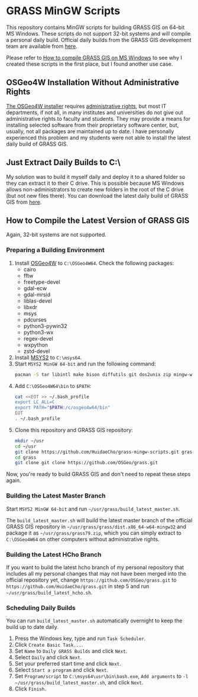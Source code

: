 # GRASS MinGW Scripts

This repository contains MinGW scripts for building GRASS GIS on 64-bit MS Windows. These scripts do not support 32-bit systems and will compile a personal daily build. Official daily builds from the GRASS GIS development team are available from [here](https://grass.osgeo.org/download/software/ms-windows/).

Please refer to [How to compile GRASS GIS on MS Windows](https://idea.isnew.info/how-to-compile-grass-gis-on-ms-windows.html) to see why I created these scripts in the first place, but I found another use case.

## OSGeo4W Installation Without Administrative Rights

[The OSGeo4W installer](http://download.osgeo.org/osgeo4w/osgeo4w-setup-x86_64.exe) requires [administrative rights](https://trac.osgeo.org/osgeo4w/ticket/304), but most IT departments, if not all, in many institutes and universities do not give out administrative rights to faculty and students. They may provide a means for installing selected software from their proprietary software center, but, usually, not all packages are maintained up to date. I have personally experienced this problem and my students were not able to install the latest daily build of GRASS GIS.

## Just Extract Daily Builds to C:\

My solution was to build it myself daily and deploy it to a shared folder so they can extract it to their C drive. This is possible because MS Windows allows non-administrators to create new folders in the root of the C drive (but not new files there). You can download the latest daily build of GRASS GIS from [here](https://idea.isnew.info/how-to-compile-grass-gis-on-ms-windows.html#latest-daily-build).

## How to Compile the Latest Version of GRASS GIS

Again, 32-bit systems are not supported.

### Preparing a Building Environment

1. Install [OSGeo4W](http://download.osgeo.org/osgeo4w/osgeo4w-setup-x86_64.exe) to `C:\OSGeo4W64`. Check the following packages:
   * cairo
   * fftw
   * freetype-devel
   * gdal-ecw
   * gdal-mrsid
   * liblas-devel
   * libxdr
   * msys
   * pdcurses
   * python3-pywin32
   * python3-wx
   * regex-devel
   * wxpython
   * zstd-devel
2. Install [MSYS2](https://www.msys2.org/) to `C:\msys64`.
3. Start `MSYS2 MinGW 64-bit` and run the following command:
   ```bash
   pacman -S tar libintl make bison diffutils git dos2unix zip mingw-w64-x86_64-toolchain mingw-w64-x86_64-cairo mingw-w64-x86_64-python3-six
   ```
4. Add `C:\OSGeo4W64\bin` to `$PATH`:
   ```bash
   cat <<EOT >> ~/.bash_profile
   export LC_ALL=C
   export PATH="$PATH:/c/osgeo4w64/bin"
   EOT
   . ~/.bash_profile
   ```
5. Clone this repository and GRASS GIS repository:
   ```bash
   mkdir ~/usr
   cd ~/usr
   git clone https://github.com/HuidaeCho/grass-mingw-scripts.git grass
   cd grass
   git clone git clone https://github.com/OSGeo/grass.git
   ```

Now, you're ready to build GRASS GIS and don't need to repeat these steps again.

### Building the Latest Master Branch

Start `MSYS2 MinGW 64-bit` and run `~/usr/grass/build_latest_master.sh`.

The `build_latest_master.sh` will build the latest master branch of the official GRASS GIS repository in `~/usr/grass/grass/dist.x86_64-w64-mingw32` and package it as `~/usr/grass/grass79.zip`, which you can simply extract to `C:\OSGeo4W64` on other computers without administrative rights.

### Building the Latest HCho Branch

If you want to build the latest hcho branch of my personal repository that includes all my personal changes that may not have been merged into the official repository yet, change `https://github.com/OSGeo/grass.git` to `https://github.com/HuidaeCho/grass.git` in step 5 and run `~/usr/grass/build_latest_hcho.sh`.

### Scheduling Daily Builds

You can run `build_latest_master.sh` automatically overnight to keep the build up to date daily.

1. Press the Windows key, type and run `Task Scheduler`.
2. Click `Create Basic Task...`.
3. Set `Name` to `Daily GRASS Builds` and click `Next`.
4. Select `Daily` and click `Next`.
5. Set your preferred start time and click `Next`.
6. Select `Start a program` and click `Next`.
7. Set `Program/script` to `C:\msys64\usr\bin\bash.exe`, `Add arguments` to `-l ~/usr/grass/build_latest_master.sh`, and click `Next`.
8. Click `Finish`.
